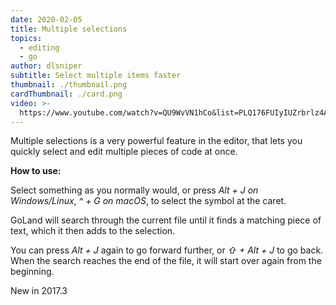 ```yaml
---
date: 2020-02-05
title: Multiple selections
topics:
  - editing
  - go
author: dlsniper
subtitle: Select multiple items faster
thumbnail: ./thumbnail.png
cardThumbnail: ./card.png
video: >-
  https://www.youtube.com/watch?v=QU9WvVN1hCo&list=PLQ176FUIyIUZrbrlz4AY1V8VzBJKZyVlW&index=83
---
```


Multiple selections is a very powerful feature in the editor, that lets you quickly
select and edit multiple pieces of code at once.

**How to use:**

Select something as you normally would, or press _Alt + J on Windows/Linux_,
_^ + G on macOS_, to select the symbol at the caret.

GoLand will search through the current file until it finds a matching piece of text,
which it then adds to the selection.

You can press _Alt + J_ again to go forward further, or _⇧ + Alt + J_ to go back.
When the search reaches the end of the file, it will start over again from the beginning.

<span class="tag is-rounded">New in 2017.3</span>
